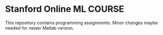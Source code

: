 # Stanford Online ML COURSE

This repository contains programming assignments. Minor changes maybe needed for newer Matlab version.
